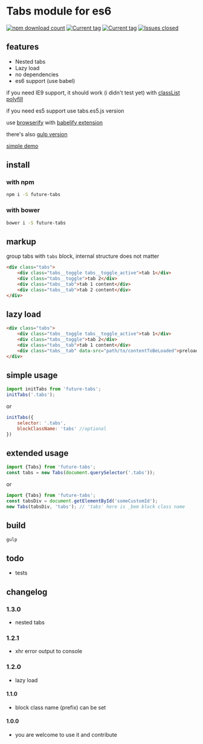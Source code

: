 # Tabs module for es6
[![npm download count](https://img.shields.io/npm/dm/future-tabs.svg?style=flat)](https://www.npmjs.org/package/future-tabs)
[![Current tag](https://img.shields.io/npm/v/future-tabs.svg?style=flat)](https://www.npmjs.org/package/future-tabs)
[![Current tag](https://img.shields.io/bower/v/future-tabs.svg?style=flat)](https://github.com/prog666/tabs)
[![Issues closed](http://issuestats.com/github/prog666/tabs/badge/issue?style=flat)](http://issuestats.com/github/prog666/tabs)

## features
* Nested tabs
* Lazy load
* no dependencies
* es6 support (use babel)

if you need IE9 support, it should work (i didn't test yet) with [classList polyfill](https://github.com/eligrey/classList.js/)

if you need es5 support use tabs.es5.js version

use [browserify](http://browserify.org/) with [babelify extension](https://github.com/babel/babelify)

there's also [gulp version](https://github.com/deepak1556/gulp-browserify)


[simple demo](http://front-end.fmake.ru/future-tabs/examples/)


## install
### with npm
```bash
npm i -S future-tabs
```
### with bower
```bash
bower i -S future-tabs
```

## markup
group tabs with `tabs` block, internal structure does not matter
```html
<div class="tabs">
	<div class="tabs__toggle tabs__toggle_active">tab 1</div>
	<div class="tabs__toggle">tab 2</div>
	<div class="tabs__tab">tab 1 content</div>
	<div class="tabs__tab">tab 2 content</div>
</div>
```

## lazy load
```html
<div class="tabs">
	<div class="tabs__toggle tabs__toggle_active">tab 1</div>
	<div class="tabs__toggle">tab 2</div>
	<div class="tabs__tab">tab 1 content</div>
	<div class="tabs__tab" data-src="path/to/contentToBeLoaded">preloader</div>
</div>

```

## simple usage
```javascript
import initTabs from 'future-tabs';
initTabs('.tabs');
```
or
```javascript
initTabs({
	selector: '.tabs',
	blockClassName: 'tabs' //optional
})
```

## extended usage
```javascript
import {Tabs} from 'future-tabs';
const tabs = new Tabs(document.querySelector('.tabs'));
```
or
```javascript
import {Tabs} from 'future-tabs';
const tabsDiv = document.getElementById('someCustomId');
new Tabs(tabsDiv, 'tabs'); // 'tabs' here is _bem block class name
```

## build
```bash
gulp
```

## todo
- tests

## changelog

### 1.3.0
- nested tabs

### 1.2.1
- xhr error output to console

### 1.2.0
- lazy load

#### 1.1.0
- block class name (prefix) can be set

#### 1.0.0
- you are welcome to use it and contribute
